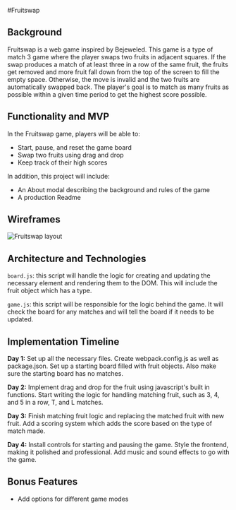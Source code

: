 #Fruitswap

## Background
Fruitswap is a web game inspired by Bejeweled. This game is a type of
match 3 game where the player swaps two fruits in adjacent squares. If
the swap produces a match of at least three in a row of the same fruit,
the fruits get removed and more fruit fall down from the top of the
screen to fill the empty space. Otherwise, the move is invalid and the
two fruits are automatically swapped back. The player's goal is to match
as many fruits as possible within a given time period to get the highest
score possible.

## Functionality and MVP
In the Fruitswap game, players will be able to:
* Start, pause, and reset the game board
* Swap two fruits using drag and drop
* Keep track of their high scores

In addition, this project will include:
* An About modal describing the background and rules of the game
* A production Readme

## Wireframes

![Fruitswap layout](./Fruitswap.png)

## Architecture and Technologies

`board.js`: this script will handle the logic for creating and updating
the necessary element and rendering them to the DOM. This will include
the fruit object which has a type.

`game.js`: this script will be responsible for the logic behind the game.
It will check the board for any matches and will tell the board if
it needs to be updated.

## Implementation Timeline

**Day 1:** Set up all the necessary files. Create webpack.config.js as
well as package.json. Set up a starting board filled with fruit objects.
Also make sure the starting board has no matches.

**Day 2:** Implement drag and drop for the fruit using javascript's
built in functions. Start writing the logic for handling matching fruit,
such as 3, 4, and 5 in a row, T, and L matches.

**Day 3:** Finish matching fruit logic and replacing the matched fruit
with new fruit. Add a scoring system which adds the score based on the
type of match made.

**Day 4:** Install controls for starting and pausing the game. Style
the frontend, making it polished and professional. Add music and sound
effects to go with the game.

## Bonus Features
* Add options for different game modes
